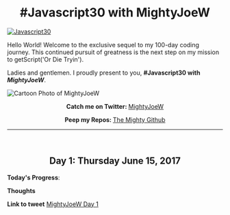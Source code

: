 <h1 align="center">#Javascript30 with MightyJoeW</h1>

<a href="https://javascript30.com/"><img src="https://lh3.googleusercontent.com/IsZDjah7Tm4_fYIGHaj761j2jNmoMJ9G4TDJHWSInInHz60o3CLRPvXQk4ScYffNyfHB8q8cIoidcKEzcTT7kp3kYOB-w4cLMNzhjglKkl_1Ifv6bg8AIbeAUVUvsJdDLdSlPRWP9mukem1JbdRzjqkNwW83QJtQ5xnD2kW03EtQBT7Q5fhqeBF8J4ToY_ABpE1K8AWRVK5Rw0yuB7Cxr2Mtk5v4hIlvw1g6KpGJch6xrFMXB0EROsFYFtt-8wi7RopmAJfy1Y5ah6fbXiH5p0ktK7opyFWQTmlYXAdgk0CkkVbKEwAm_MkkFXs9XJV4HySYdxWe3OcOWQkdwnaqUK41wkIi6wN31HPSqtEQEYSaxCPRFVQ2ZsALDYP0zSxc4TsQSEygtlotlroTiARxbzmE7pLmGcNVcS8X0uWjmVod3bSuq7GHKoHgHE7xsGeHoziC3T_V1QZV4Qv9obqG0B497kflnS5avwCe0LaYCZVFVPxGJuMMcxcyCdZr10Vbmgkc09WjWteh3lQU4_mBmmTjOy8v_ZDADq9xJVyRYXSmqUNLHx7FO-_EMfXBx-VaWtL1gSkY6Da2O2edQ2kPp_6MTIZDJhhSbvURXSSNa6v_RAx9OLqx1w=w686-h338-no" alt="Javascript30"></a>

Hello World! Welcome to the exclusive sequel to my 100-day coding journey. This continued pursuit of greatness is the next step on my mission to getScript('Or Die Tryin').

Ladies and gentlemen. I proudly present to you, **#Javascript30 with _MightyJoeW_**.


<img src="https://lh3.googleusercontent.com/IxWrbHJO5XBL5BTVpoEWggK78ftwBFSb6Ydzl3i5xzXvG29uvMK-V7POuH9lasxumWGN-wYqcEi5nPH9GV-IuFdt42_8uUnhiZ3_5RrJo2OE2ZEWg65xCNzChfKpoHqdEt0ZDULmp1kdbBMPb5QD-UIW5Ir5Hjag0Ph9rrhn3_rXWUDDvsS21SriUyJEGZV8zg6ys36yHRD46WlvWusmaunrv2KDsMfW3_RJF1StKSQeJTOx5L8fYJq8e4yxlKw7H_Qx21VvB9qbm9MozT9HIFYb1p9Yhyxn4Z003KERjrrC2ef7oHvan97himXPd6fenidiPNjXmfMWooOqbBRus2y0oZL_kM9T2dPBLMKHxCM5p2EGmiSoiTT8GZdnSjAmsVoasb4y_vUyQPA0aOXoJ1n93iNvq9jjimR9rdxMJE2i43XPIA-OpjjN_2j5hZtyDVazVfH48W36xW116QSEQT2SgeBFc4CILu-WPXmIa-Y96hFkaHLm4tgdejHz2gJD_UPbeUlti_LOOZ0aXJSSrOf9VrH3b-XSdY-DL1KpLy9Zpiup_hAaAmJLeuHQQJkYPjSvdAWyImVbopXIByRREHhFxu6_IxTzyuylnFCC0l51NuQpa1r5jg=w990-h627-no" alt="Cartoon Photo of MightyJoeW">

<p align="center"><b>Catch me on Twitter: </b><a href="http://www.twitter.com/mightyjoew">MightyJoeW</a></p>

<p align="center"><b>Peep my Repos: </b><a href="https://github.com/MightyJoeW">The Mighty Github</a></p>
<hr>
<br>

<h2 align="center">
Day 1: Thursday June 15, 2017
</h2>
 
**Today's Progress**: 

**Thoughts** 

**Link to tweet**
[MightyJoeW Day 1](https://twitter.com/MightyJoeW/)